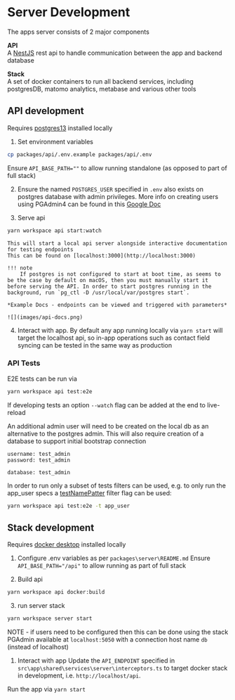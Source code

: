 # Server Development

The apps server consists of 2 major components

**API**  
A [NestJS](https://docs.nestjs.com) rest api to handle communication between the app and backend database

**Stack**   
A set of docker containers to run all backend services, including postgresDB, matomo analytics, metabase and various other tools

## API development
Requires [postgres13](https://www.postgresql.org/download/) installed locally

1. Set environment variables
```bash
cp packages/api/.env.example packages/api/.env
```
Ensure `API_BASE_PATH=""` to allow running standalone (as opposed to part of full stack)

2. Ensure the named `POSTGRES_USER` specified in `.env` also exists on postgres database with admin privileges. More info on creating users using PGAdmin4 can be found in this [Google Doc](https://docs.google.com/document/d/1YLxLQfr0UC0VdA-fVOVeKSnHaVySi2gQ7FCLQQozqv8/edit?usp=sharing)

3. Serve api
  ```bash
  yarn workspace api start:watch
  ```

    This will start a local api server alongside interactive documentation for testing endpoints
    This can be found on [localhost:3000](http://localhost:3000)

    !!! note
        If postgres is not configured to start at boot time, as seems to be the case by default on macOS, then you must manually start it before serving the API. In order to start postgres running in the background, run `pg_ctl -D /usr/local/var/postgres start`.

    *Example Docs - endpoints can be viewed and triggered with parameters*

    ![](images/api-docs.png)

4. Interact with app.
By default any app running locally via `yarn start` will target the localhost api, so in-app operations such as contact field syncing can be tested in the same way as production

### API Tests
E2E tests can be run via
```sh
yarn workspace api test:e2e
```
If developing tests an option `--watch` flag can be added at the end to live-reload

An additional admin user will need to be created on the local db as an alternative to the postgres admin. This will also require creation of a database to support initial bootstrap connection

```
username: test_admin
password: test_admin

database: test_admin
```

In order to run only a subset of tests filters can be used, e.g. to only run the app_user specs a [testNamePatter](https://jestjs.io/docs/cli#--testnamepatternregex) filter flag can be used:
```sh
yarn workspace api test:e2e -t app_user
```


## Stack development
Requires [docker desktop](https://www.docker.com/products/docker-desktop/) installed locally

1. Configure .env variables as per `packages\server\README.md`
Ensure `API_BASE_PATH="/api"` to allow running as part of full stack
   
2. Build api
```bash
yarn workspace api docker:build
```

3. run server stack
```bash
yarn workspace server start
```
NOTE - if users need to be configured then this can be done using the stack PGAdmin available at `localhost:5050` with a connection host name `db` (instead of localhost)


1. Interact with app
Update the `API_ENDPOINT` specified in `src\app\shared\services\server\interceptors.ts` to target docker stack in development, i.e. `http://localhost/api`.

Run the app via `yarn start`